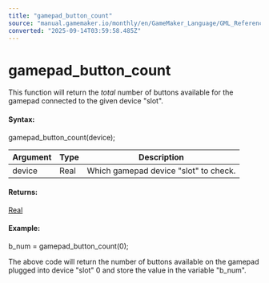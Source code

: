 ```yaml
---
title: "gamepad_button_count"
source: "manual.gamemaker.io/monthly/en/GameMaker_Language/GML_Reference/Game_Input/GamePad_Input/gamepad_button_count.htm"
converted: "2025-09-14T03:59:58.485Z"
---
```


# gamepad\_button\_count

This function will return the _total_ number of buttons available for the gamepad connected to the given device "slot".

#### Syntax:

gamepad\_button\_count(device);

| Argument | Type | Description |
| --- | --- | --- |
| device | Real | Which gamepad device "slot" to check. |

#### Returns:

[Real](../../../GML_Overview/Data_Types.md)

#### Example:

b\_num = gamepad\_button\_count(0);

The above code will return the number of buttons available on the gamepad plugged into device "slot" 0 and store the value in the variable "b\_num".